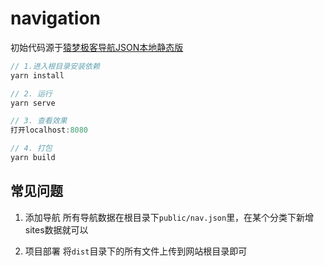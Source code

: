 # navigation

初始代码源于[猿梦极客导航JSON本地静态版](https://github.com/geekape/geek-navigation)

```js
// 1.进入根目录安装依赖
yarn install

// 2. 运行
yarn serve

// 3. 查看效果
打开localhost:8080

// 4. 打包
yarn build
```

## 常见问题
1. 添加导航
所有导航数据在根目录下`public/nav.json`里，在某个分类下新增sites数据就可以

2. 项目部署
将`dist`目录下的所有文件上传到网站根目录即可





